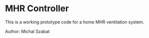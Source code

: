 # MHR Controller
 This is a working prototype code for a home MHR ventilation system.
 
 Author: Michal Szabat
 
 
